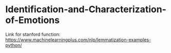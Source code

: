 # Identification-and-Characterization-of-Emotions

Link for stanford function:
https://www.machinelearningplus.com/nlp/lemmatization-examples-python/
